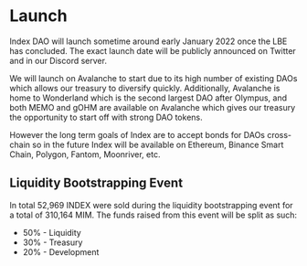 # Launch

Index DAO will launch sometime around early January 2022 once the LBE has concluded. The exact launch date will be publicly announced on Twitter and in our Discord server.

We will launch on Avalanche to start due to its high number of existing DAOs which allows our treasury to diversify quickly. Additionally, Avalanche is home to Wonderland which is the second largest DAO after Olympus, and both MEMO and gOHM are available on Avalanche which gives our treasury the opportunity to start off with strong DAO tokens.

However the long term goals of Index are to accept bonds for DAOs cross-chain so in the future Index will be available on Ethereum, Binance Smart Chain, Polygon, Fantom, Moonriver, etc.

## Liquidity Bootstrapping Event

In total 52,969 INDEX were sold during the liquidity bootstrapping event for a total of 310,164 MIM. The funds raised from this event will be split as such:

* 50% - Liquidity
* 30% - Treasury
* 20% - Development
